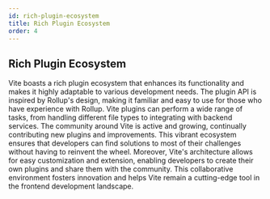 ```yaml
---
id: rich-plugin-ecosystem
title: Rich Plugin Ecosystem
order: 4
---
```


## Rich Plugin Ecosystem

Vite boasts a rich plugin ecosystem that enhances its functionality and makes it
highly adaptable to various development needs. The plugin API is inspired by
Rollup's design, making it familiar and easy to use for those who have
experience with Rollup. Vite plugins can perform a wide range of tasks, from
handling different file types to integrating with backend services. The
community around Vite is active and growing, continually contributing new
plugins and improvements. This vibrant ecosystem ensures that developers can
find solutions to most of their challenges without having to reinvent the wheel.
Moreover, Vite's architecture allows for easy customization and extension,
enabling developers to create their own plugins and share them with the
community. This collaborative environment fosters innovation and helps Vite
remain a cutting-edge tool in the frontend development landscape.
